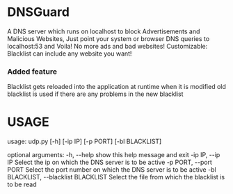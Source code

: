 # DNSGuard
A DNS server which runs on localhost to block Advertisements and Malicious Websites, Just point your system or browser DNS queries to localhost:53 and Voila! No more ads and bad websites! Customizable: Blacklist can include any website you want!

### Added feature
Blacklist gets reloaded into the application at runtime when it is modified
old blacklist is used if there are any problems in the new blacklist

# USAGE

usage: udp.py [-h] [-ip IP] [-p PORT] [-bl BLACKLIST]

optional arguments:
  -h, --help            show this help message and exit
  -ip IP, --ip IP       Select the ip on which the DNS server is to be active
  -p PORT, --port PORT  Select the port number on which the DNS server is to
                        be active
  -bl BLACKLIST, --blacklist BLACKLIST
                        Select the file from which the blacklist is to be read
